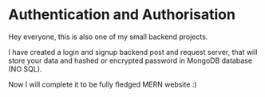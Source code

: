 # Authentication and Authorisation

Hey everyone, this is also one of my small backend projects.

I have created a login and signup backend post and request server, that will store your data and hashed or encrypted password in MongoDB database (NO SQL).

Now I will complete it to be fully fledged MERN website :)

